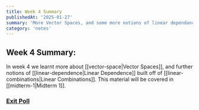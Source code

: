 ```yaml
---
title: Week 4 Summary
publishedAt: '2025-01-27'
summary: 'More Vector Spaces, and some more notions of linear dependance / dependence'
category: 'notes'
---
```

## Week 4 Summary:

In week 4 we learnt more about [[vector-space|Vector Spaces]], and further notions of [[linear-dependence|Linear Dependence]] built off of [[linear-combinations|Linear Combinations]]. This material will be covered in [[midterm-1|Midterm 1]].

### [Exit Poll](https://forms.gle/a6jHBpKRndM34TVZA)